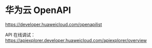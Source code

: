 # 华为云 OpenAPI

https://developer.huaweicloud.com/openapilist

API 在线调试：https://apiexplorer.developer.huaweicloud.com/apiexplorer/overview
